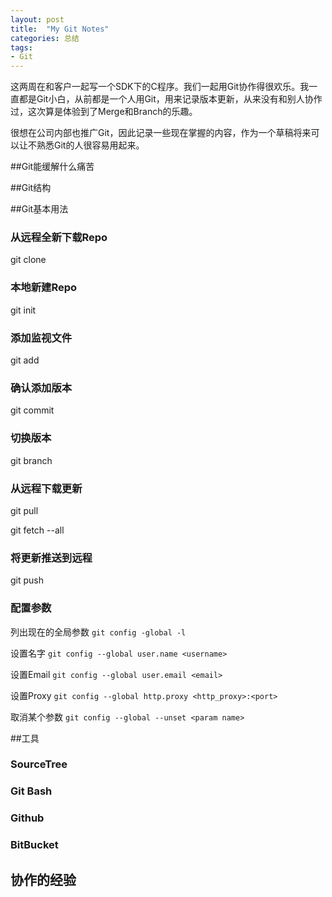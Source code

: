 ```yaml
---
layout: post
title:  "My Git Notes"
categories: 总结
tags:
- Git
---
```

这两周在和客户一起写一个SDK下的C程序。我们一起用Git协作得很欢乐。我一直都是Git小白，从前都是一个人用Git，用来记录版本更新，从来没有和别人协作过，这次算是体验到了Merge和Branch的乐趣。

很想在公司内部也推广Git，因此记录一些现在掌握的内容，作为一个草稿将来可以让不熟悉Git的人很容易用起来。

##Git能缓解什么痛苦

##Git结构

##Git基本用法
### 从远程全新下载Repo
git clone

### 本地新建Repo
git init

### 添加监视文件
git add

### 确认添加版本
git commit

### 切换版本
git branch

### 从远程下载更新
git pull

git fetch --all

### 将更新推送到远程
git push

### 配置参数
列出现在的全局参数 `git config -global -l`

设置名字 `git config --global user.name <username>`

设置Email `git config --global user.email <email>`

设置Proxy `git config --global http.proxy <http_proxy>:<port>`

取消某个参数 `git config --global --unset <param name>`

##工具
### SourceTree

### Git Bash

### Github

### BitBucket

## 协作的经验

